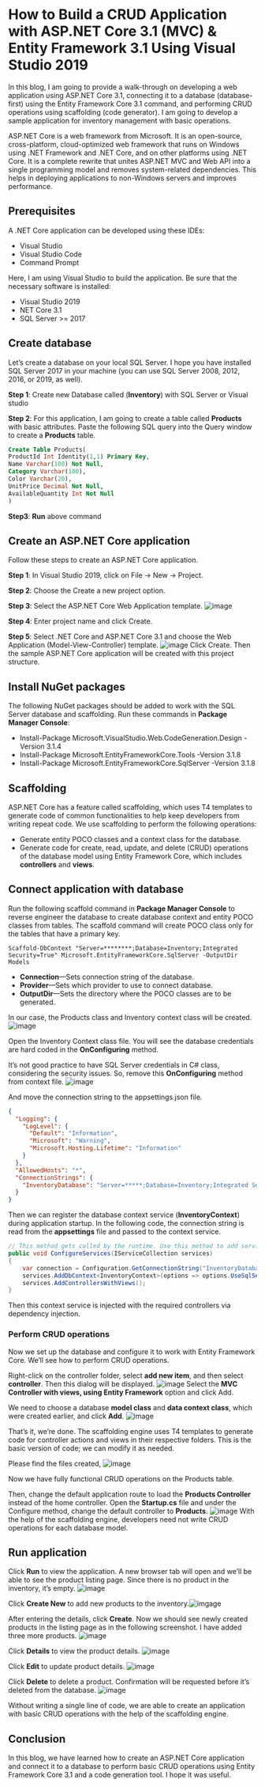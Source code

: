 # How to Build a CRUD Application with ASP.NET Core 3.1 (MVC) & Entity Framework 3.1 Using Visual Studio 2019

In this blog, I am going to provide a walk-through on developing a web application using ASP.NET Core 3.1, connecting it to a database (database-first) using the Entity Framework Core 3.1 command, and performing CRUD operations using scaffolding (code generator). I am going to develop a sample application for inventory management with basic operations.

ASP.NET Core is a web framework from Microsoft. It is an open-source, cross-platform, cloud-optimized web framework that runs on Windows using .NET Framework and .NET Core, and on other platforms using .NET Core. It is a complete rewrite that unites ASP.NET MVC and Web API into a single programming model and removes system-related dependencies. This helps in deploying applications to non-Windows servers and improves performance.

## Prerequisites

A .NET Core application can be developed using these IDEs:
- Visual Studio
- Visual Studio Code
- Command Prompt

Here, I am using Visual Studio to build the application. Be sure that the necessary software is installed:

- Visual Studio 2019
- NET Core 3.1
- SQL Server >= 2017

## Create database
Let’s create a database on your local SQL Server. I hope you have installed SQL Server 2017 in your machine (you can use SQL Server 2008, 2012, 2016, or 2019, as well).

**Step 1**: Create new Database called (**Inventory**) with SQL Server or Visual studio

**Step 2**: For this application, I am going to create a table called **Products** with basic attributes. Paste the following SQL query into the Query window to create a **Products** table.

``` SQL
Create Table Products(
ProductId Int Identity(1,1) Primary Key,
Name Varchar(100) Not Null,
Category Varchar(100),
Color Varchar(20),
UnitPrice Decimal Not Null,
AvailableQuantity Int Not Null
)
```

**Step3**: **Run** above command

## Create an ASP.NET Core application

Follow these steps to create an ASP.NET Core application.

**Step 1**: In Visual Studio 2019, click on File -> New -> Project.

**Step 2**: Choose the Create a new project option.

**Step 3**: Select the ASP.NET Core Web Application template. ![image](https://i.ibb.co/cvW1X71/image.png)

**Step 4**:  Enter project name and click Create.

**Step 5**: Select .NET Core and ASP.NET Core 3.1 and choose the Web Application (Model-View-Controller) template. ![image](https://www.syncfusion.com/blogs/wp-content/uploads/2019/09/Create-a-new-ASP.NET-Core-Web-application.png) Click Create. Then the sample ASP.NET Core application will be created with this project structure.
## Install NuGet packages
The following NuGet packages should be added to work with the SQL Server database and scaffolding. Run these commands in **Package Manager Console**:

- Install-Package Microsoft.VisualStudio.Web.CodeGeneration.Design -Version 3.1.4
- Install-Package Microsoft.EntityFrameworkCore.Tools -Version 3.1.8
- Install-Package Microsoft.EntityFrameworkCore.SqlServer -Version 3.1.8

## Scaffolding
ASP.NET Core has a feature called scaffolding, which uses T4 templates to generate code of common functionalities to help keep developers from writing repeat code. We use scaffolding to perform the following operations:

- Generate entity POCO classes and a context class for the database.
- Generate code for create, read, update, and delete (CRUD) operations of the database model using Entity Framework Core, which includes **controllers** and **views**.

## Connect application with database
Run the following scaffold command in **Package Manager Console** to reverse engineer the database to create database context and entity POCO classes from tables. The scaffold command will create POCO class only for the tables that have a primary key.
```
Scaffold-DbContext "Server=********;Database=Inventory;Integrated Security=True" Microsoft.EntityFrameworkCore.SqlServer -OutputDir Models
```
- **Connection**—Sets connection string of the database.
- **Provider**—Sets which provider to use to connect database.
- **OutputDir**—Sets the directory where the POCO classes are to be generated.

In our case, the Products class and Inventory context class will be created. ![image](https://i.ibb.co/P6wtcPD/image.png)

Open the Inventory Context class file. You will see the database credentials are hard coded in the **OnConfiguring** method.

It’s not good practice to have SQL Server credentials in C# class, considering the security issues. So, remove this **OnConfiguring** method from context file. ![image](https://www.syncfusion.com/blogs/wp-content/uploads/2019/09/OnConfiguring-method.png)

And move the connection string to the appsettings.json file.

``` Json
{
  "Logging": {
    "LogLevel": {
      "Default": "Information",
      "Microsoft": "Warning",
      "Microsoft.Hosting.Lifetime": "Information"
    }
  },
  "AllowedHosts": "*",
  "ConnectionStrings": {
    "InventoryDatabase": "Server=*****;Database=Inventory;Integrated Security=True;"
  }
}
```
Then we can register the database context service (**InventoryContext**) during application startup. In the following code, the connection string is read from the **appsettings** file and passed to the context service.

``` C#
// This method gets called by the runtime. Use this method to add services to the container.
public void ConfigureServices(IServiceCollection services)
{
    var connection = Configuration.GetConnectionString("InventoryDatabase");
    services.AddDbContext<InventoryContext>(options => options.UseSqlServer(connection));
    services.AddControllersWithViews();
}
```
Then this context service is injected with the required controllers via dependency injection.

### Perform CRUD operations
Now we set up the database and configure it to work with Entity Framework Core. We’ll see how to perform CRUD operations.

Right-click on the controller folder, select **add new item**, and then select **controller**. Then this dialog will be displayed. ![image](https://www.syncfusion.com/blogs/wp-content/uploads/2019/09/Adding-MVC-Controller-with-views-1.png)
Select the **MVC Controller with views, using Entity Framework** option and click Add.

We need to choose a database **model class** and **data context class**, which were created earlier, and click **Add**. ![image](https://www.syncfusion.com/blogs/wp-content/uploads/2019/09/Adding-model-and-context-calss-1.png)

That’s it, we’re done. The scaffolding engine uses T4 templates to generate code for controller actions and views in their respective folders. This is the basic version of code; we can modify it as needed.

Please find the files created, ![image](https://i.ibb.co/LZTL766/image.png)

Now we have fully functional CRUD operations on the Products table.

Then, change the default application route to load the **Products Controller** instead of the home controller. Open the **Startup.cs** file and under the Configure method, change the default controller to **Products**. ![image](https://www.syncfusion.com/blogs/wp-content/uploads/2019/09/Updating-startup-page-1.png)
With the help of the scaffolding engine, developers need not write CRUD operations for each database model.

## Run application
Click **Run** to view the application. A new browser tab will open and we’ll be able to see the product listing page. Since there is no product in the inventory, it’s empty. ![image](https://www.syncfusion.com/blogs/wp-content/uploads/2019/09/Empty-Product-Listing-1.png)

Click **Create New** to add new products to the inventory.![imgage](https://www.syncfusion.com/blogs/wp-content/uploads/2019/09/Adding-new-product-to-inventory-1.png)

After entering the details, click **Create**. Now we should see newly created products in the listing page as in the following screenshot. I have added three more products. ![image](https://www.syncfusion.com/blogs/wp-content/uploads/2019/09/Product-Listing-updated-1.png)

Click **Details** to view the product details. ![image](https://www.syncfusion.com/blogs/wp-content/uploads/2019/09/Details-of-the-product-2.png)

Click **Edit** to update product details. ![image](https://www.syncfusion.com/blogs/wp-content/uploads/2019/09/Editing-the-product-2.png)

Click **Delete** to delete a product. Confirmation will be requested before it’s deleted from the database. ![image](https://www.syncfusion.com/blogs/wp-content/uploads/2019/09/Deleting-the-product-1.png)

Without writing a single line of code, we are able to create an application with basic CRUD operations with the help of the scaffolding engine.

## Conclusion
In this blog, we have learned how to create an ASP.NET Core application and connect it to a database to perform basic CRUD operations using Entity Framework Core 3.1 and a code generation tool. I hope it was useful.